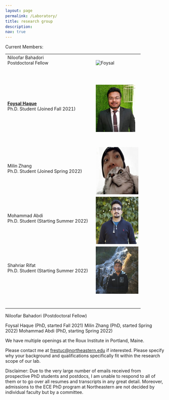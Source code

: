 ```yaml
---
layout: page
permalink: /Laboratory/
title: research group
description:
nav: true
---
```


Current Members:


<table style="width: 100%;">
    <tbody>
        <tr>
            <td style="width: 65.2948%;">Niloofar Bahadori<br>Postdoctoral Fellow<br><br></td>
            <td style="width: 49.9422%;"><img src="/assets/img/Niloofar.jpeg" alt="Foysal" width="135" height="150"></td>
        </tr>
        <tr>
            <td style="width: 65.2948%;"><br><br></td>
            <td style="width: 49.9422%;"><br></td>
        </tr>
        <tr>
            <td style="width: 65.2948%;"><strong>  <a class="news-title" href="https://foysal1565.github.io/">Foysal Haque </a> </strong> <br>
                Ph.D. Student (Joined Fall 2021)<br><br></td>
            <td style="width: 49.9422%;"><img src="/assets/img/Foysal2.jpg" alt="Foysal" width="125" height="150"></td>
        </tr>
        <tr>
            <td style="width: 65.2948%;"><br><br></td>
            <td style="width: 49.9422%;"><br></td>
        </tr>
        <tr>
            <td style="width: 65.2948%;">Milin Zhang<br>Ph.D. Student (Joined Spring 2022)<br><br></td>
            <td style="width: 49.9422%;"><img src="/assets/img/Milin.jpg" alt="Milin" width="135" height="150"></td>
        </tr>
        <tr>
            <td style="width: 65.2948%;">Mohammad Abdi<br>Ph.D. Student (Starting Summer 2022)<br><br></td>
            <td style="width: 49.9422%;"><img src="/assets/img/Mohammad.jpeg" alt="Mohammad" width="135" height="150"></td>
        </tr>
        <tr>
            <td style="width: 65.2948%;">Shahriar Rifat<br>Ph.D. Student (Starting Summer 2022)<br><br></td>
            <td style="width: 49.9422%;"><img src="/assets/img/Shahriar.jpg" alt="Shahriar" width="135" height="150"></td>
        </tr>
        <tr>
            <td style="width: 65.2948%;"><br><br></td>
            <td style="width: 49.9422%;"><br></td>
        </tr>
    </tbody>
</table>

Niloofar Bahadori (Postdoctoral Fellow)

Foysal Haque (PhD, started Fall 2021)
Milin Zhang (PhD, started Spring 2022)
Mohammad Abdi (PhD, starting Spring 2022)

We have multiple openings at the Roux Institute in Portland, Maine.

Please contact me at frestuc@northeastern.edu if interested. Please specify why your background and qualifications specifically fit within the research scope of our lab.

Disclaimer: Due to the very large number of emails received from prospective PhD students and postdocs, I am unable to respond to all of them or to go over all resumes and transcripts in any great detail. Moreover, admissions to the ECE PhD program at Northeastern are not decided by individual faculty but by a committee.

